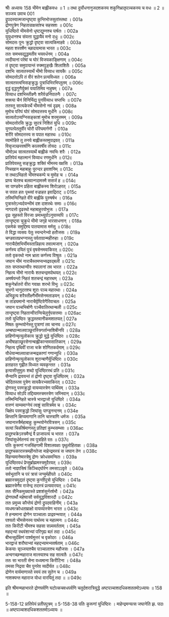 श्रीः
अध्यायः 158
भीमेन बाह्लीकवधः ॥ 1 ॥ तथा दुर्योधनानुजदशकस्य शकुनिभ्रातृपञ्चकस्य च वधः ॥ 2 ॥
सञ्जय उवाच 	001  
द्रुपदस्यात्मजान्दृष्ट्वा कुन्तिभोजसुतांस्तथा ।	001a  
द्रोणपुत्रेण निहतान्राक्षसांश्च सहस्रशः ॥	001c  
युधिष्ठिरो भीमसेनो धृष्टद्युम्नश्च पार्षतः ।	002a  
युयुधानश्च संयत्ता युद्धायैव मनो दधुः ॥	002c  
सोमदत्तः पुनः क्रुद्धो दृष्ट्वा सात्यकिमाहवे ।	003a  
महता शरवर्षेण च्छादयामास भारत ॥	003c  
ततः समभवद्युद्धमतीव भयवर्धनम् ।	004a  
त्वदीयानां परेषां च घोरं विजयकाङ्क्षिणाम् ॥	004c  
तं दृष्ट्वा समुपायान्तं रुक्मपुङ्खैः शिलाशितैः ।	005a  
दशभिः सात्वतस्यार्थे भीमो विव्याध सायकैः ॥	005c  
सोमदत्तोऽपि तं वीरं शतेन प्रत्यविध्यत ।	006a  
सात्वतस्त्वभिसङ्क्रुद्धः पुत्राधिभिरभिप्लुतम् ॥	006c  
वृद्धं वृद्धगुणैर्युक्तं ययातिमिव नाहुषम् ।	007a  
विव्याध दशभिस्तीक्ष्णैः शरैर्वज्रनिपातनैः ।	007c  
शक्त्या चैनं विनिर्भिद्य पुनर्विव्याध सप्तभिः ॥	007e  
ततस्तु सात्यकेरर्थे भीमसेनो नवं दृढम् ।	008a  
मुमोच परिघं घोरं सोमदत्तस्य मूर्धनि ॥	008c  
सात्वतोऽप्यग्निसङ्काशं मुमोच शरमुत्तमम् ।	009a  
सोमदत्तोरसि क्रुद्धः सुपत्रं निशितं युधि ॥	009c  
युगपत्पेततुर्वीर घोरौ परिघमार्गणौ ।	010a  
शरीरे सोमदत्तस्य स पपात महारथः ॥	010c  
व्यामोहिते तु तनये बाह्लीकस्तमुपाद्रवत् ।	011a  
विसृजञ्छरवर्षाणि कालवर्षीव तोयदः ॥	011c  
भीमोऽथ सात्वतस्यार्थे बाह्लीकं नवभिः शरैः ।	012a  
प्रातिपेयं महात्मानं विव्याध रणमूर्धनि ॥	012c  
प्रातिपेयस्तु सङ्क्रुद्धः शक्तिं भीमस्य वक्षसि ।	013a  
निचखान महाबाहुः पुरन्दर इवाशनिम् ॥	013c  
स तथाऽभिहतो भीमश्चकम्पे च मुमोह च ।	014a  
प्राप्य चेतश्च बलवान्गदामस्मै ससर्ज ह ॥	014c  
सा पाण्डवेन प्रहिता बाह्लीकस्य शिरोऽहरत् ।	015a  
स पपात हतः पृथ्व्यां वज्राहत इवाद्रिराट् ॥	015c  
तस्मिन्विनिहते वीरे बाह्लीके पुरुषर्षभ ।	016a  
पुत्रास्तेऽभ्यर्दयन्भीमं दश दाशरथेः समाः ॥	016c  
नागदत्तो दृढरथो महाबाहुरयोभुजः ।	017a  
दृढः सुहस्तो विरजाः प्रमाथ्युग्रोऽनुयाय्यपि ॥	017c  
तान्दृष्ट्वा चुक्रुधे भीमो जगृहे भारसाधनान् ।	018a  
एकमेकं समुद्दिश्य पातयामास मर्मसु ॥	018c  
ते विद्धा व्यसवः पेतुः स्यन्दनेभ्यो हतौजसः ।	019a  
चण्डवातप्रभग्नास्तु पर्वताग्रान्महीरुहाः ॥	019c  
नाराचैर्दशभिर्भीमस्तान्निहत्य तवात्मजान् ।	020a  
कर्णस्य दयितं पुत्रं वृषसेनमवाकिरत् ॥	020c  
ततो वृकरथो नाम भ्राता कर्णस्य विश्रुतः ।	021a  
जघान भीमं नाराचैस्तमप्यभ्यद्रवद्बली ॥	021c  
ततः सप्तरथान्वीरः श्यालानां तव भारत ।	022a  
निहत्य भीमो नाराचैः शतचन्द्रमपोथयत् ॥	022c  
अमर्षयन्तो निहतं शतचन्द्रं महारथम् ।	023a  
शकुनेर्भ्रातरो वीरा गवाक्षः शरभो विभुः ॥	023c  
सुभगो भानुदत्तश्च शूराः पञ्च महारथाः ।	024a  
अभिद्रुत्य शरैस्तीक्ष्णैर्भीमसेनमताडयन् ॥	024c  
स ताड्यमानो नाराचैर्वृष्टिवेगैरिवाचलः ।	025a  
जघान पञ्चभिर्बाणैः पञ्चैवातिरथान्बली ॥	025c  
तान्दृष्ट्वा निहतान्वीरान्विचेलुर्नृपसत्तमाः ॥	026ac  
ततो युधिष्ठिरः क्रुद्धस्तवानीकमशातयत् |	027a  
मिषतः कुम्भयोनेस्तु पुत्राणां तव चानघ ॥	027c  
अम्बष्ठान्मालवाञ्छूरांस्त्रिगर्तान्सशिबीनपि ।	028a  
प्राहिणोन्मृत्युलोकाय क्रुद्धो युद्धे युधिष्ठिरः ॥	028c  
अभीषाहाञ्छूरसेनान्बाह्लीकान्सवसातिकान् ।	029a  
निहत्य पृथिवीं राजा चक्रे शोणितकर्दमाम् ॥	029c  
यौधेयान्मालवान्राजन्मद्रकाणां गणान्युधि ।	030a  
प्राहिणोन्मृत्युलोकाय शूरान्बाणैर्युधिष्ठिरः ॥	030c  
हताहरत गृह्णीत विध्यत व्यवकृन्तत ।	031a  
इत्यासीत्तुमुलः शब्दो युधिष्ठिररथं प्रति ॥	031c  
सैन्यानि द्रावयन्तं तं द्रोणो दृष्ट्वा युधिष्ठिरम् ।	032a  
चोदितस्तव पुत्रेण सायकैरभ्यवाकिरत् ॥	032c  
द्रोणस्तु परमक्रुद्धो वायव्यास्त्रेण पार्थिवम् ।	033a  
विव्याध सोऽपि तद्दिव्यमस्त्रमस्त्रेण जघ्निवान् ॥	033c  
तस्मिन्विनिहते चास्त्रे भारद्वाजो युधिष्ठिरे ।	034a  
वारुणं याम्यमाग्नेयं त्वाष्ट्रं सावित्रमेव च ।	034c  
चिक्षेप परमक्रुद्धो जिघांसुः पाण्डुनन्दनम् ॥	034e  
क्षिप्तानि क्षिप्यमाणानि तानि चास्त्राणि धर्मजः ।	035a  
जघानास्त्रैर्महाबाहुः कुम्भयोनेरवित्रसन् ॥	035c  
सत्यां चिकीर्षमाणस्तु प्रतिज्ञां कुम्भसम्भवः ॥	036ac  
प्रादुश्चक्रेऽस्त्रमैन्द्रं वै प्राजापत्यं च भारत ।	037a  
जिघांसुर्धर्मतनयं तव पुत्रहिते रतः ॥	037c  
पतिः कुरूणां गजसिंहगामी विशालवक्षाः पृथुलोहिताक्षः ।	038a  
प्रादुश्चकारास्त्रमहीनतेजा माहेन्द्रमस्त्रं स जघान तेन ॥	038c  
विहन्यमानेष्वस्त्रेषु द्रोणः क्रोधसमन्वितः ।	039a  
युधिष्ठिरवधं प्रेप्सुर्ब्राह्ममस्त्रमुदैरयत् ॥	039c  
ततो नाज्ञासिषं किञ्चिद्घोरेण तमसाऽऽवृते ।	040a  
सर्वभूतानि च परं त्रासं जग्मुर्महीपते ॥	040c  
ब्रह्मास्त्रमुद्यतं दृष्ट्वा कुन्तीपुत्रो युधिष्ठिरः ।	041a  
ब्रह्मास्त्रेणैव राजेन्द्र तदस्त्रं प्रत्यवारयत् ॥	041c  
ततः सैनिकमुख्यास्ते प्रशशंसुर्नरर्षभौ ।	042a  
द्रोणपार्थौ महेष्वासौ सर्वयुद्धविशारदौ ॥	042c  
ततः प्रमुच्य कौन्तेयं द्रोणो द्रुपदवाहिनीम् ।	043a  
व्यधमत्क्रोधताम्राक्षो वायव्यास्त्रेण भारत ॥	043c  
ते हन्यमाना द्रोणेन पाञ्चालाः प्राद्रवन्भयात् ।	044a  
पश्यतो भीमसेनस्य पार्थस्य च महात्मनः ॥	044c  
ततः किरीटी भीमश्च सहसा सन्न्यवर्तताम् ।	045a  
महद्भ्यां रथवंशाभ्यां परिगृह्य बलं तदा ॥	045c  
बीभत्सुर्दक्षिणं पार्श्वमुत्तरं च वृकोदरः ।	046a  
भारद्वाजं शरौघाभ्यां महद्भ्यामभ्यवर्षताम् ॥	046c  
केकयाः सृञ्जयाश्चैव पाञ्चालाश्च महौजसः ।	047a  
अन्वगच्छन्महाराज मात्स्याश्च सह सात्वतैः ॥	047c  
ततः सा भारती सेना वध्यमाना किरीटिना ।	048a  
तमसा निद्रया चैव पुनरेव व्यदीर्यत ॥	048c  
द्रोणेन वार्यमाणास्ते स्वयं तव सुतेन च ।	049a  
नाशक्यन्त महाराज योधा वारयितुं तदा ॥ ॥	049c  

इति श्रीमन्महाभारते द्रोणपर्वणि घटोत्कचवधपर्वणि चतुर्दशरात्रियुद्धे अष्टपञ्चाशदधिकशततमोऽध्यायः ॥ 158 ॥

5-158-12 प्रातिपेयं प्रतीपपुत्रम् ॥ 5-158-38 पतिः कुरूणां युधिष्ठिरः । माहेन्द्रमन्यत्स जघानेति झ. पाठः ॥ अष्टपञ्चाशदधिकशततमोऽध्यायः ॥	
